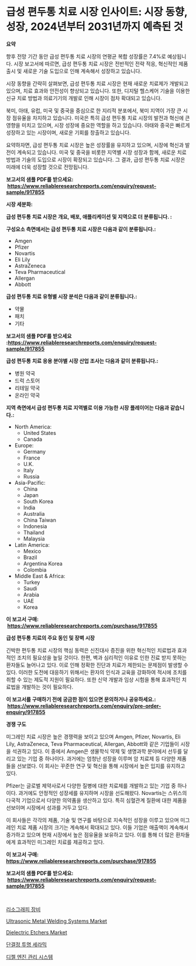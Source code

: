 <p><h1>급성 편두통 치료 시장 인사이트: 시장 동향, 성장, 2024년부터 2031년까지 예측된 것</h1></p><p><strong>요약</strong></p>
<p><p>향후 전망 기간 동안 급성 편두통 치료 시장의 연평균 복합 성장률은 7.4%로 예상됩니다. 시장 보고서에 따르면, 급성 편두통 치료 시장은 전반적인 전략 적응, 혁신적인 제품 출시 및 새로운 기술 도입으로 인해 계속해서 성장하고 있습니다.</p><p>시장 동향을 간략히 살펴보면, 급성 편두통 치료 시장은 현재 새로운 치료제가 개발되고 있으며, 치료 효과와 안전성이 향상되고 있습니다. 또한, 디지털 헬스케어 기술을 이용한 신규 치료 방법과 의료기기의 개발로 인해 시장이 점차 확대되고 있습니다.</p><p>북미, 아태, 유럽, 미국 및 중국을 중심으로 한 지리적 분포에서, 북미 지역이 가장 큰 시장 점유율을 차지하고 있습니다. 미국은 특히 급성 편두통 치료 시장의 발전과 혁신에 큰 영향을 미치고 있으며, 시장 성장에 중요한 역할을 하고 있습니다. 아태와 중국은 빠르게 성장하고 있는 시장이며, 새로운 기회를 창출하고 있습니다.</p><p>요약하자면, 급성 편두통 치료 시장은 높은 성장률을 유지하고 있으며, 시장에 혁신과 발전이 계속되고 있습니다. 미국 및 중국을 비롯한 지역별 시장 성장과 함께, 새로운 치료 방법과 기술의 도입으로 시장이 확장되고 있습니다. 그 결과, 급성 편두통 치료 시장은 미래에 더욱 성장할 것으로 전망됩니다.</p></p>
<p><strong>보고서의 샘플 PDF를 받으세요: &nbsp;<a href="https://www.reliableresearchreports.com/enquiry/request-sample/917855">https://www.reliableresearchreports.com/enquiry/request-sample/917855</a></strong></p>
<p><strong>시장 세분화:</strong></p>
<p><strong> 급성 편두통 치료 시장은 개요, 배포, 애플리케이션 및 지역으로 더 분류됩니다. :</strong></p>
<p><strong>구성요소 측면에서는 급성 편두통 치료 시장은 다음과 같이 분류됩니다.:</strong></p>
<p><ul><li>Amgen</li><li>Pfizer</li><li>Novartis</li><li>Eli Lily</li><li>AstraZeneca</li><li>Teva Pharmaceutical</li><li>Allergan</li><li>Abbott</li></ul></p>
<p><strong> 급성 편두통 치료 유형별 시장 분석은 다음과 같이 분류됩니다.:</strong></p>
<p><ul><li>약물</li><li>패치</li><li>기타</li></ul></p>
<p><strong>보고서의 샘플 PDF를 받으세요 :<a href="https://www.reliableresearchreports.com/enquiry/request-sample/917855">https://www.reliableresearchreports.com/enquiry/request-sample/917855</a></strong></p>
<p><strong> 급성 편두통 치료 응용 분야별 시장 산업 조사는 다음과 같이 분류됩니다.:</strong></p>
<p><ul><li>병원 약국</li><li>드럭 스토어</li><li>리테일 약국</li><li>온라인 약국</li></ul></p>
<p><strong>지역 측면에서 급성 편두통 치료 지역별로 이용 가능한 시장 플레이어는 다음과 같습니다.:</strong></p>
<p><ul>
    <li>
        North America:
        <ul>
            <li>United States</li>
            <li>Canada</li>
        </ul>
    </li>
    <li>
        Europe:
        <ul>
            <li>Germany</li>
            <li>France</li>
            <li>U.K.</li>
            <li>Italy</li>
            <li>Russia</li>
        </ul>
    </li>
    <li>
        Asia-Pacific:
        <ul>
            <li>China</li>
            <li>Japan</li>
            <li>South Korea</li>
            <li>India</li>
            <li>Australia</li>
            <li>China Taiwan</li>
            <li>Indonesia</li>
            <li>Thailand</li>
            <li>Malaysia</li>
        </ul>
    </li>
    <li>
        Latin America:
        <ul>
            <li>Mexico</li>
            <li>Brazil</li>
            <li>Argentina Korea</li>
            <li>Colombia</li>
        </ul>
    </li>
    <li>
        Middle East & Africa:
        <ul>
            <li>Turkey</li>
            <li>Saudi</li>
            <li>Arabia</li>
            <li>UAE</li>
            <li>Korea</li>
        </ul>
    </li>
    </ul></p>
<p><strong>이 보고서 구매: &nbsp;<a href="https://www.reliableresearchreports.com/purchase/917855">https://www.reliableresearchreports.com/purchase/917855</a></strong></p>
<p><strong>급성 편두통 치료의 주요 동인 및 장벽 시장</strong></p>
<p><p>긴박한 편두통 치료 시장의 핵심 동력은 신진대사 증진을 위한 혁신적인 치료법과 효과적인 조치의 필요성을 높일 것이다. 한편, 벽과 심리적인 이유로 인한 진료 받지 못하는 환자들도 늘어나고 있다. 이로 인해 정확한 진단과 치료가 제한되는 문제점이 발생할 수 있다. 이러한 도전에 대응하기 위해서는 환자의 인식과 교육을 강화하여 적시에 조치를 취할 수 있는 제도적 지원이 필요하다. 또한 신약 개발과 임상 시험을 통해 효과적인 치료법을 개발하는 것이 필요하다.</p></p>
<p><strong>이 보고서를 구매하기 전에 궁금한 점이 있으면 문의하거나 공유하세요.: &nbsp;<a href="https://www.reliableresearchreports.com/enquiry/pre-order-enquiry/917855">https://www.reliableresearchreports.com/enquiry/pre-order-enquiry/917855</a></strong></p>
<p><strong>경쟁 구도</strong></p>
<p><p>미그레인 치료 시장은 높은 경쟁력을 보이고 있으며 Amgen, Pfizer, Novartis, Eli Lily, AstraZeneca, Teva Pharmaceutical, Allergan, Abbott와 같은 기업들이 시장을 석권하고 있다. 이 중에서 Amgen은 생물학식 약제 및 생명과학 분야에서 선두를 달리고 있는 기업 중 하나이다. 과거에는 엄청난 성장을 이루며 암 치료제 등 다양한 제품들을 선보였다. 이 회사는 꾸준한 연구 및 혁신을 통해 시장에서 높은 입지를 유지하고 있다.</p><p>Pfizer는 글로벌 제약사로서 다양한 질병에 대한 치료제를 개발하고 있는 기업 중 하나이다. 과거에도 안정적인 성장세를 유지하며 시장을 선도해왔다. Novartis는 스위스의 다국적 기업으로서 다양한 의약품을 생산하고 있다. 특히 심혈관계 질환에 대한 제품을 선보이며 시장에서 성과를 거두고 있다.</p><p>이 회사들은 각각의 제품, 기술 및 연구를 바탕으로 지속적인 성장을 이루고 있으며 미그레인 치료 제품 시장의 크기는 계속해서 확대되고 있다. 이들 기업은 매출액이 계속해서 증가하고 있으며 현재 시장에서 높은 점유율을 보유하고 있다. 이를 통해 더 많은 환자들에게 효과적인 미그레인 치료를 제공하고 있다.</p></p>
<p><strong>이 보고서 구매: &nbsp; <a href="https://www.reliableresearchreports.com/purchase/917855">https://www.reliableresearchreports.com/purchase/917855</a></strong></p>
<p><strong>보고서의 샘플 PDF를 받으세요: &nbsp;<a href="https://www.reliableresearchreports.com/enquiry/request-sample/917855">https://www.reliableresearchreports.com/enquiry/request-sample/917855</a></strong><strong></strong></p>
<p>&nbsp;</p>
<p><p><a href="https://medium.com/@tyrelvezina0vc2ayv1ss8syx/%EB%A6%AC%EC%86%8C%EA%B7%B8%EB%9E%98%ED%94%BC-%EC%9E%A5%EB%B9%84-%EC%8B%9C%EC%9E%A5-%EC%A1%B0%EC%82%AC-%EB%B3%B4%EA%B3%A0%EC%84%9C-%EA%B7%B8-%EC%97%AD%EC%82%AC-%EB%B0%8F-2024%EB%85%84%EB%B6%80%ED%84%B0-2031%EB%85%84%EA%B9%8C%EC%A7%80%EC%9D%98-%EC%98%88%EC%B8%A1-70495e98be39">리소그래피 장비</a></p><p><a href="https://issuu.com/reportprime-2/docs/ultrasonic-metal-welding-systems-market-size-2030.">Ultrasonic Metal Welding Systems Market</a></p><p><a href="https://gamy-alyssum-396.notion.site/Dielectric-Etchers-Market-Growth-Market-Trends-COVID-19-Impact-and-Forecasts-for-period-from-2024-029631ae4f8a419baaf98831c3e1a975">Dielectric Etchers Market</a></p><p><a href="https://medium.com/@tyrelvezina0vc2ayv1ss8syx/%EB%8B%A8%EA%B2%B0%EC%A0%95-%ED%88%AC%EB%AA%85-%EC%84%B8%EB%9D%BC%EB%AF%B9-%EC%8B%9C%EC%9E%A5-%ED%8A%B8%EB%A0%8C%EB%93%9C-%EC%98%88%EC%B8%A1-%EB%B0%8F-%EA%B2%BD%EC%9F%81-%EB%B6%84%EC%84%9D-2031%EB%85%84%EA%B9%8C%EC%A7%80-b9ff75df6430">단결정 투명 세라믹</a></p><p><a href="https://github.com/xvz497517413/Market-Research-Report-List-1/blob/main/2348461183554.md">디젤 엔진 관리 시스템</a></p></p>